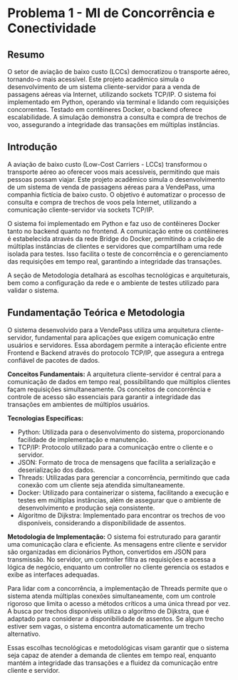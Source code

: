 # Problema 1 - MI de Concorrência e Conectividade

## Resumo
O setor de aviação de baixo custo (LCCs) democratizou o transporte aéreo, tornando-o mais acessível. Este projeto acadêmico simula o desenvolvimento de um sistema cliente-servidor para a venda de passagens aéreas via Internet, utilizando sockets TCP/IP. O sistema foi implementado em Python, operando via terminal e lidando com requisições concorrentes. Testado em contêineres Docker, o backend oferece escalabilidade. A simulação demonstra a consulta e compra de trechos de voo, assegurando a integridade das transações em múltiplas instâncias.


## Introdução
A aviação de baixo custo (Low-Cost Carriers - LCCs) transformou o transporte aéreo ao oferecer voos mais acessíveis, permitindo que mais pessoas possam viajar. Este projeto acadêmico simula o desenvolvimento de um sistema de venda de passagens aéreas para a VendePass, uma companhia fictícia de baixo custo. O objetivo é automatizar o processo de consulta e compra de trechos de voos pela Internet, utilizando a comunicação cliente-servidor via sockets TCP/IP.

O sistema foi implementado em Python e faz uso de contêineres Docker tanto no backend quanto no frontend. A comunicação entre os contêineres é estabelecida através da rede Bridge do Docker, permitindo a criação de múltiplas instâncias de clientes e servidores que compartilham uma rede isolada para testes. Isso facilita o teste de concorrência e o gerenciamento das requisições em tempo real, garantindo a integridade das transações.

A seção de Metodologia detalhará as escolhas tecnológicas e arquiteturais, bem como a configuração da rede e o ambiente de testes utilizado para validar o sistema.


## Fundamentação Teórica e Metodologia
O sistema desenvolvido para a VendePass utiliza uma arquitetura cliente-servidor, fundamental para aplicações que exigem comunicação entre usuários e servidores. Essa abordagem permite a interação eficiente entre Frontend e Backend através do protocolo TCP/IP, que assegura a entrega confiável de pacotes de dados.

**Conceitos Fundamentais:** A arquitetura cliente-servidor é central para a comunicação de dados em tempo real, possibilitando que múltiplos clientes façam requisições simultaneamente. Os conceitos de concorrência e controle de acesso são essenciais para garantir a integridade das transações em ambientes de múltiplos usuários.

**Tecnologias Específicas:**

- Python: Utilizada para o desenvolvimento do sistema, proporcionando facilidade de implementação e manutenção.
- TCP/IP: Protocolo utilizado para a comunicação entre o cliente e o servidor.
- JSON: Formato de troca de mensagens que facilita a serialização e deserialização dos dados.
- Threads: Utilizadas para gerenciar a concorrência, permitindo que cada conexão com um cliente seja atendida simultaneamente.
- Docker: Utilizado para containerizar o sistema, facilitando a execução e testes em múltiplas instâncias, além de assegurar que o ambiente de desenvolvimento e produção seja consistente.
- Algoritmo de Dijkstra: Implementado para encontrar os trechos de voo disponíveis, considerando a disponibilidade de assentos.

**Metodologia de Implementação:** O sistema foi estruturado para garantir uma comunicação clara e eficiente. As mensagens entre cliente e servidor são organizadas em dicionários Python, convertidos em JSON para transmissão. No servidor, um controller filtra as requisições e acessa a lógica de negócio, enquanto um controller no cliente gerencia os estados e exibe as interfaces adequadas.

Para lidar com a concorrência, a implementação de Threads permite que o sistema atenda múltiplas conexões simultaneamente, com um controle rigoroso que limita o acesso a métodos críticos a uma única thread por vez. A busca por trechos disponíveis utiliza o algoritmo de Dijkstra, que é adaptado para considerar a disponibilidade de assentos. Se algum trecho estiver sem vagas, o sistema encontra automaticamente um trecho alternativo.

Essas escolhas tecnológicas e metodológicas visam garantir que o sistema seja capaz de atender a demanda de clientes em tempo real, enquanto mantém a integridade das transações e a fluidez da comunicação entre cliente e servidor.